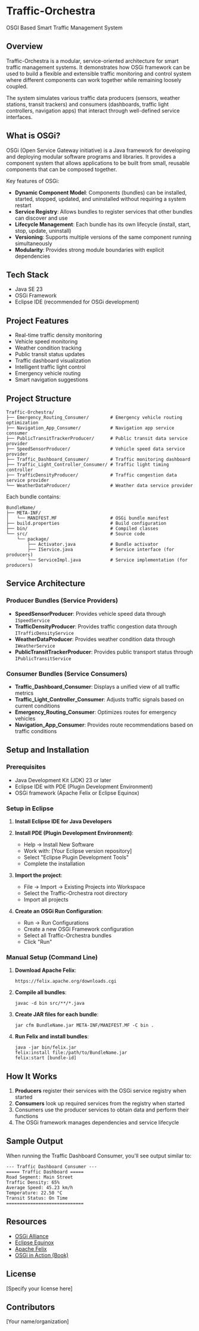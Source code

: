 # Traffic-Orchestra
OSGI Based Smart Traffic Management System

## Overview
Traffic-Orchestra is a modular, service-oriented architecture for smart traffic management systems. It demonstrates how OSGi framework can be used to build a flexible and extensible traffic monitoring and control system where different components can work together while remaining loosely coupled.

The system simulates various traffic data producers (sensors, weather stations, transit trackers) and consumers (dashboards, traffic light controllers, navigation apps) that interact through well-defined service interfaces.

## What is OSGi?

OSGi (Open Service Gateway initiative) is a Java framework for developing and deploying modular software programs and libraries. It provides a component system that allows applications to be built from small, reusable components that can be composed together.

Key features of OSGi:
- **Dynamic Component Model**: Components (bundles) can be installed, started, stopped, updated, and uninstalled without requiring a system restart
- **Service Registry**: Allows bundles to register services that other bundles can discover and use
- **Lifecycle Management**: Each bundle has its own lifecycle (install, start, stop, update, uninstall)
- **Versioning**: Supports multiple versions of the same component running simultaneously
- **Modularity**: Provides strong module boundaries with explicit dependencies

## Tech Stack
- Java SE 23
- OSGi Framework
- Eclipse IDE (recommended for OSGi development)

## Project Features
- Real-time traffic density monitoring
- Vehicle speed monitoring
- Weather condition tracking
- Public transit status updates
- Traffic dashboard visualization
- Intelligent traffic light control
- Emergency vehicle routing
- Smart navigation suggestions

## Project Structure
```
Traffic-Orchestra/
├── Emergency_Routing_Consumer/        # Emergency vehicle routing optimization
├── Navigation_App_Consumer/           # Navigation app service consumer
├── PublicTransitTrackerProducer/      # Public transit data service provider
├── SpeedSensorProducer/               # Vehicle speed data service provider
├── Traffic_Dashboard_Consumer/        # Traffic monitoring dashboard
├── Traffic_Light_Controller_Consumer/ # Traffic light timing controller
├── TrafficDensityProducer/            # Traffic congestion data service provider
└── WeatherDataProducer/               # Weather data service provider
```

Each bundle contains:
```
BundleName/
├── META-INF/
│   └── MANIFEST.MF                    # OSGi bundle manifest
├── build.properties                   # Build configuration
├── bin/                               # Compiled classes
└── src/                               # Source code
    └── package/
        ├── Activator.java             # Bundle activator
        ├── IService.java              # Service interface (for producers)
        └── ServiceImpl.java           # Service implementation (for producers)
```

## Service Architecture

### Producer Bundles (Service Providers)
- **SpeedSensorProducer**: Provides vehicle speed data through `ISpeedService`
- **TrafficDensityProducer**: Provides traffic congestion data through `ITrafficDensityService`
- **WeatherDataProducer**: Provides weather condition data through `IWeatherService`
- **PublicTransitTrackerProducer**: Provides public transport status through `IPublicTransitService`

### Consumer Bundles (Service Consumers)
- **Traffic_Dashboard_Consumer**: Displays a unified view of all traffic metrics
- **Traffic_Light_Controller_Consumer**: Adjusts traffic signals based on current conditions
- **Emergency_Routing_Consumer**: Optimizes routes for emergency vehicles
- **Navigation_App_Consumer**: Provides route recommendations based on traffic conditions

## Setup and Installation

### Prerequisites
- Java Development Kit (JDK) 23 or later
- Eclipse IDE with PDE (Plugin Development Environment)
- OSGi framework (Apache Felix or Eclipse Equinox)

### Setup in Eclipse
1. **Install Eclipse IDE for Java Developers**
2. **Install PDE (Plugin Development Environment)**:
   - Help → Install New Software
   - Work with: [Your Eclipse version repository]
   - Select "Eclipse Plugin Development Tools"
   - Complete the installation

3. **Import the project**:
   - File → Import → Existing Projects into Workspace
   - Select the Traffic-Orchestra root directory
   - Import all projects

4. **Create an OSGi Run Configuration**:
   - Run → Run Configurations
   - Create a new OSGi Framework configuration
   - Select all Traffic-Orchestra bundles
   - Click "Run"

### Manual Setup (Command Line)
1. **Download Apache Felix**:
   ```
   https://felix.apache.org/downloads.cgi
   ```

2. **Compile all bundles**:
   ```
   javac -d bin src/**/*.java
   ```

3. **Create JAR files for each bundle**:
   ```
   jar cfm BundleName.jar META-INF/MANIFEST.MF -C bin .
   ```

4. **Run Felix and install bundles**:
   ```
   java -jar bin/felix.jar
   felix:install file:/path/to/BundleName.jar
   felix:start [bundle-id]
   ```

## How It Works
1. **Producers** register their services with the OSGi service registry when started
2. **Consumers** look up required services from the registry when started
3. Consumers use the producer services to obtain data and perform their functions
4. The OSGi framework manages dependencies and service lifecycle

## Sample Output
When running the Traffic Dashboard Consumer, you'll see output similar to:
```
--- Traffic Dashboard Consumer ---
===== Traffic Dashboard =====
Road Segment: Main Street
Traffic Density: 65%
Average Speed: 45.23 km/h
Temperature: 22.50 °C
Transit Status: On Time
=============================
```

## Resources
- [OSGi Alliance](https://www.osgi.org/)
- [Eclipse Equinox](https://www.eclipse.org/equinox/)
- [Apache Felix](https://felix.apache.org/)
- [OSGi in Action (Book)](https://www.manning.com/books/osgi-in-action)

## License
[Specify your license here]

## Contributors
[Your name/organization]
